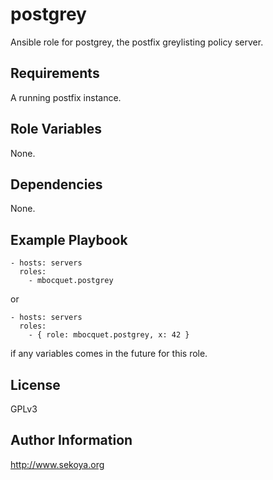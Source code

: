 # postgrey

Ansible role for postgrey, the postfix greylisting policy server.

## Requirements

A running postfix instance.

## Role Variables

None.

## Dependencies

None.

## Example Playbook

    - hosts: servers
      roles:
        - mbocquet.postgrey

or

    - hosts: servers
      roles:
        - { role: mbocquet.postgrey, x: 42 }

if any variables comes in the future for this role.

## License

GPLv3

## Author Information

<a href="http://www.sekoya.org" target="new">http://www.sekoya.org</a>
